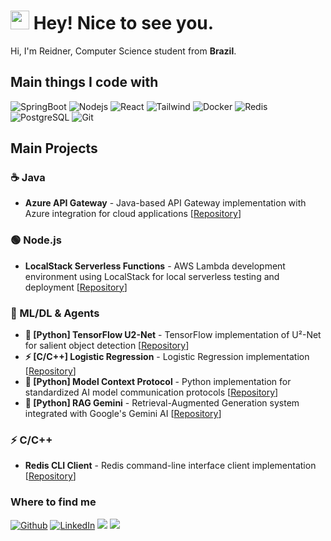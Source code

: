 <h1><img src="https://emojis.slackmojis.com/emojis/images/1531849430/4246/blob-sunglasses.gif?1531849430" width="30"/> Hey! Nice to see you.</h1>

<p>Hi, I'm Reidner, Computer Science student from <b>Brazil</b>.
<h2>Main things I code with</h2>
<p> 
  <img alt="SpringBoot" src="https://img.shields.io/badge/-SpringBoot-000?style=flat-square&logo=Spring&logoColor=white" />
  <img alt="Nodejs" src="https://img.shields.io/badge/-Nodejs-000?style=flat-square&logo=Node.js&logoColor=white" />
  <img alt="React" src="https://img.shields.io/badge/-React-000?style=flat-square&logo=React&logoColor=white" />
  <img alt="Tailwind" src="https://img.shields.io/badge/-Tailwind-000?style=flat-square&logo=tailwind-css&logoColor=white" />
  <img alt="Docker" src="https://img.shields.io/badge/-Docker-000?style=flat-square&logo=docker&logoColor=white" />
  <img alt="Redis" src="https://img.shields.io/badge/-Redis-000?style=flat-square&logo=redis&logoColor=white" />
  <img alt="PostgreSQL" src="https://img.shields.io/badge/-PostgreSQL-000?style=flat-square&logo=PostgreSQL&logoColor=white" />
  <img alt="Git" src="https://img.shields.io/badge/-Git-000?style=flat-square&logo=git&logoColor=white" />
</p>

## Main Projects
### ☕ Java
- **Azure API Gateway** - Java-based API Gateway implementation with Azure integration for cloud applications [[Repository](https://github.com/reidn3r/azure-api-gateway)]

### 🟢 Node.js
- **LocalStack Serverless Functions** - AWS Lambda development environment using LocalStack for local serverless testing and deployment [[Repository](https://github.com/reidn3r/localstack-serverless-functions)]
  
### 🤖 ML/DL & Agents
- **🐍 [Python] TensorFlow U2-Net** - TensorFlow implementation of U²-Net for salient object detection [[Repository](https://github.com/reidn3r/TensorFlow-U2-Net)]
- **⚡ [C/C++] Logistic Regression** - Logistic Regression implementation [[Repository](https://github.com/reidn3r/logistic-regression)]
- **🐍 [Python] Model Context Protocol** - Python implementation for standardized AI model communication protocols [[Repository](https://github.com/reidn3r/model-context-protocol)]
- **🐍 [Python] RAG Gemini** - Retrieval-Augmented Generation system integrated with Google's Gemini AI [[Repository](https://github.com/reidn3r/rag-gemini)]

### ⚡ C/C++
- **Redis CLI Client** - Redis command-line interface client implementation [[Repository](https://github.com/reidn3r/redis-cli)]

<h3>Where to find me</h3>
<p><a href="https://github.com/reidn3r" target="_blank"><img alt="Github" src="https://img.shields.io/badge/GitHub-%2312100E.svg?&style=for-the-badge&logo=Github&logoColor=white" /></a> <a href="https://www.linkedin.com/in/reidner-adnan" target="_blank"><img alt="LinkedIn" src="https://img.shields.io/badge/linkedin-%230077B5.svg?&style=for-the-badge&logo=linkedin&logoColor=white" /></a> <a href="https://huggingface.co/reidn3r" target="_blank"><img src="https://img.shields.io/badge/Huggingface-FFFF00?style=for-the-badge&logo=huggingface&logoColor=black"/></a>
<a href="mailto:rdn.adn00@gmail.com"><img src="https://img.shields.io/badge/Gmail-D14836?style=for-the-badge&logo=gmail&logoColor=white"/> </a>
</p>
